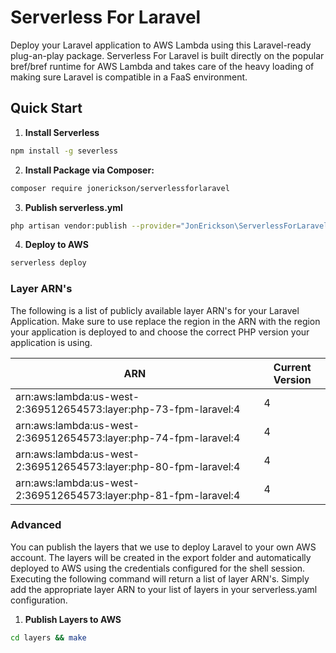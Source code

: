 
# Serverless For Laravel

Deploy your Laravel application to AWS Lambda using this Laravel-ready plug-an-play package. Serverless For Laravel is built directly on the popular bref/bref runtime for AWS Lambda and takes care of the heavy loading of making sure Laravel is compatible in a FaaS environment.

## Quick Start

1. **Install Serverless**

```bash  
npm install -g severless  
```  

2. **Install Package via Composer:**

```bash  
composer require jonerickson/serverlessforlaravel  
```  

3. **Publish serverless.yml**

```bash  
php artisan vendor:publish --provider="JonErickson\ServerlessForLaravel\ServerlessForLaravelProvider"  
```  

4. **Deploy to AWS**

```bash  
serverless deploy  
```  

### Layer ARN's

The following is a list of publicly available layer ARN's for your Laravel Application. Make sure to use replace the region in the ARN with the region your application is deployed to and choose the correct PHP version your application is using.

| ARN | Current Version |
|--|--|
| arn:aws:lambda:us-west-2:369512654573:layer:php-73-fpm-laravel:4 | 4 |
| arn:aws:lambda:us-west-2:369512654573:layer:php-74-fpm-laravel:4 | 4 |
| arn:aws:lambda:us-west-2:369512654573:layer:php-80-fpm-laravel:4 | 4 |
| arn:aws:lambda:us-west-2:369512654573:layer:php-81-fpm-laravel:4 | 4 |

### Advanced

You can publish the layers that we use to deploy Laravel to your own AWS account. The layers will be created in the export folder and automatically deployed to AWS using the credentials configured for the shell session. Executing the following command will return a list of layer ARN's. Simply add the appropriate layer ARN to your list of layers in your serverless.yaml configuration.

1. **Publish Layers to AWS**

```bash  
cd layers && make  
```